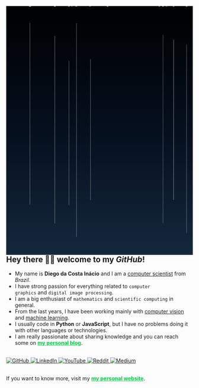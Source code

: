 <img align="right" src="https://github.com/diegoinacio/diegoinacio/blob/master/image.svg" />

## Hey there 👋🏾 welcome to my _GitHub_!

- My name is <strong>Diego da Costa Inácio</strong> and I am a <ins>computer scientist</ins> from <em>Brazil</em>.
- I have strong passion for everything related to <code>computer graphics</code> and <code>digital image processing</code>.
- I am a big enthusiast of <code>mathematics</code> and <code>scientific computing</code> in general.
- From the last years, I have been working mainly with <ins>computer vision</ins> and <ins>machine learning</ins>.
- I usually code in <strong>Python</strong> or <strong>JavaScript</strong>, but I have no problems doing it with other languages or technologies.
- I am really passionate about sharing knowledge and you can reach some on <a href="https://diegoinacio.github.io/blog/" style="color: rgb(0, 204, 68)"><strong>my personal blog</strong></a>.

<br />

<a href="https://github.com/diegoinacio/">
  <img alt="GitHub" title="GitHub" width="28px" src="https://cdn.jsdelivr.net/npm/simple-icons@v3/icons/github.svg" />
</a>
<a href="https://www.linkedin.com/in/diegoinacio/">
  <img alt="LinkedIn" title="LinkedIn" width="28px" src="https://cdn.jsdelivr.net/npm/simple-icons@v3/icons/linkedin.svg" />
</a>
<a href="https://www.youtube.com/user/diegodci/">
  <img alt="YouTube" title="YouTube" width="28px" src="https://cdn.jsdelivr.net/npm/simple-icons@v3/icons/youtube.svg" />
</a>
<a href="https://www.reddit.com/user/diecosina/">
  <img alt="Reddit" title="Reddit" width="28px" src="https://cdn.jsdelivr.net/npm/simple-icons@v3/icons/reddit.svg" />
</a>
<a href="https://www.medium.com/@diegodci/">
  <img alt="Medium" title="Medium" width="28px" src="https://cdn.jsdelivr.net/npm/simple-icons@v3/icons/medium.svg" />
</a>

<br />
<br />

If you want to know more, visit my <a href="https://diegoinacio.github.io/" style="color: rgb(0, 204, 68)"><strong>my personal website</strong></a>.
